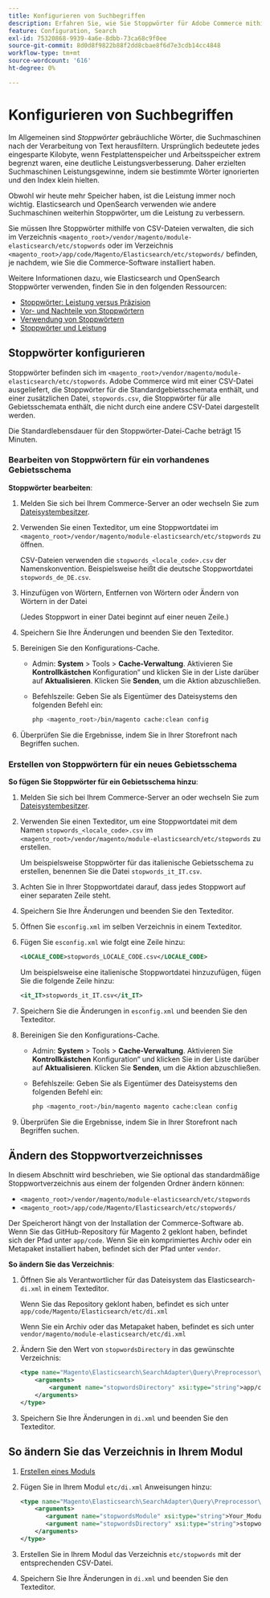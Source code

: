 ```yaml
---
title: Konfigurieren von Suchbegriffen
description: Erfahren Sie, wie Sie Stoppwörter für Adobe Commerce mithilfe von CSV-Dateien verwalten.
feature: Configuration, Search
exl-id: 75320868-9939-4a6e-8dbb-73ca68c9f0ee
source-git-commit: 8d0d8f9822b88f2dd8cbae8f6d7e3cdb14cc4848
workflow-type: tm+mt
source-wordcount: '616'
ht-degree: 0%

---
```


# Konfigurieren von Suchbegriffen

Im Allgemeinen sind _Stoppwörter_ gebräuchliche Wörter, die Suchmaschinen nach der Verarbeitung von Text herausfiltern. Ursprünglich bedeutete jedes eingesparte Kilobyte, wenn Festplattenspeicher und Arbeitsspeicher extrem begrenzt waren, eine deutliche Leistungsverbesserung. Daher erzielten Suchmaschinen Leistungsgewinne, indem sie bestimmte Wörter ignorierten und den Index klein hielten.

Obwohl wir heute mehr Speicher haben, ist die Leistung immer noch wichtig. Elasticsearch und OpenSearch verwenden wie andere Suchmaschinen weiterhin Stoppwörter, um die Leistung zu verbessern.

Sie müssen Ihre Stoppwörter mithilfe von CSV-Dateien verwalten, die sich im Verzeichnis `<magento_root>/vendor/magento/module-elasticsearch/etc/stopwords` oder im Verzeichnis `<magento_root>/app/code/Magento/Elasticsearch/etc/stopwords/` befinden, je nachdem, wie Sie die Commerce-Software installiert haben.

Weitere Informationen dazu, wie Elasticsearch und OpenSearch Stoppwörter verwenden, finden Sie in den folgenden Ressourcen:

- [Stoppwörter: Leistung versus Präzision](https://www.elastic.co/guide/en/elasticsearch/guide/current/stopwords.html)
- [Vor- und Nachteile von Stoppwörtern](https://www.elastic.co/guide/en/elasticsearch/guide/current/pros-cons-stopwords.html)
- [Verwendung von Stoppwörtern](https://www.elastic.co/guide/en/elasticsearch/guide/current/using-stopwords.html)
- [Stoppwörter und Leistung](https://www.elastic.co/guide/en/elasticsearch/guide/current/stopwords-performance.html)

## Stoppwörter konfigurieren

Stoppwörter befinden sich im `<magento_root>/vendor/magento/module-elasticsearch/etc/stopwords`. Adobe Commerce wird mit einer CSV-Datei ausgeliefert, die Stoppwörter für die Standardgebietsschemata enthält, und einer zusätzlichen Datei, `stopwords.csv`, die Stoppwörter für alle Gebietsschemata enthält, die nicht durch eine andere CSV-Datei dargestellt werden.

Die Standardlebensdauer für den Stoppwörter-Datei-Cache beträgt 15 Minuten.

### Bearbeiten von Stoppwörtern für ein vorhandenes Gebietsschema

**Stoppwörter bearbeiten**:

1. Melden Sie sich bei Ihrem Commerce-Server an oder wechseln Sie zum [Dateisystembesitzer](../../installation/prerequisites/file-system/overview.md).
1. Verwenden Sie einen Texteditor, um eine Stoppwortdatei im `<magento_root>/vendor/magento/module-elasticsearch/etc/stopwords` zu öffnen.

   CSV-Dateien verwenden die `stopwords_<locale_code>.csv` der Namenskonvention. Beispielsweise heißt die deutsche Stoppwortdatei `stopwords_de_DE.csv`.

1. Hinzufügen von Wörtern, Entfernen von Wörtern oder Ändern von Wörtern in der Datei

   (Jedes Stoppwort in einer Datei beginnt auf einer neuen Zeile.)

1. Speichern Sie Ihre Änderungen und beenden Sie den Texteditor.
1. Bereinigen Sie den Konfigurations-Cache.

   - Admin: **System** > Tools > **Cache-Verwaltung**. Aktivieren Sie **Kontrollkästchen** Konfiguration“ und klicken Sie in der Liste darüber auf **Aktualisieren**. Klicken Sie **Senden**, um die Aktion abzuschließen.

   - Befehlszeile: Geben Sie als Eigentümer des Dateisystems den folgenden Befehl ein:

     ```bash
     php <magento_root>/bin/magento cache:clean config
     ```

1. Überprüfen Sie die Ergebnisse, indem Sie in Ihrer Storefront nach Begriffen suchen.

### Erstellen von Stoppwörtern für ein neues Gebietsschema

**So fügen Sie Stoppwörter für ein Gebietsschema hinzu**:

1. Melden Sie sich bei Ihrem Commerce-Server an oder wechseln Sie zum [Dateisystembesitzer](../../installation/prerequisites/file-system/overview.md).

1. Verwenden Sie einen Texteditor, um eine Stoppwortdatei mit dem Namen `stopwords_<locale_code>.csv` im `<magento_root>/vendor/magento/module-elasticsearch/etc/stopwords` zu erstellen.

   Um beispielsweise Stoppwörter für das italienische Gebietsschema zu erstellen, benennen Sie die Datei `stopwords_it_IT.csv`.

1. Achten Sie in Ihrer Stoppwortdatei darauf, dass jedes Stoppwort auf einer separaten Zeile steht.
1. Speichern Sie Ihre Änderungen und beenden Sie den Texteditor.
1. Öffnen Sie `esconfig.xml` im selben Verzeichnis in einem Texteditor.
1. Fügen Sie `esconfig.xml` wie folgt eine Zeile hinzu:

   ```xml
   <LOCALE_CODE>stopwords_LOCALE_CODE.csv</LOCALE_CODE>
   ```

   Um beispielsweise eine italienische Stoppwortdatei hinzuzufügen, fügen Sie die folgende Zeile hinzu:

   ```xml
   <it_IT>stopwords_it_IT.csv</it_IT>
   ```

1. Speichern Sie die Änderungen in `esconfig.xml` und beenden Sie den Texteditor.
1. Bereinigen Sie den Konfigurations-Cache.

   - Admin: **System** > Tools > **Cache-Verwaltung**. Aktivieren Sie **Kontrollkästchen** Konfiguration“ und klicken Sie in der Liste darüber auf **Aktualisieren**. Klicken Sie **Senden**, um die Aktion abzuschließen.

   - Befehlszeile: Geben Sie als Eigentümer des Dateisystems den folgenden Befehl ein:

     ```bash
     php <magento_root>/bin/magento magento cache:clean config
     ```

1. Überprüfen Sie die Ergebnisse, indem Sie in Ihrer Storefront nach Begriffen suchen.

## Ändern des Stoppwortverzeichnisses

In diesem Abschnitt wird beschrieben, wie Sie optional das standardmäßige Stoppwortverzeichnis aus einem der folgenden Ordner ändern können:

- `<magento_root>/vendor/magento/module-elasticsearch/etc/stopwords`
- `<magento_root>/app/code/Magento/Elasticsearch/etc/stopwords/`

Der Speicherort hängt von der Installation der Commerce-Software ab. Wenn Sie das GitHub-Repository für Magento 2 geklont haben, befindet sich der Pfad unter `app/code`. Wenn Sie ein komprimiertes Archiv oder ein Metapaket installiert haben, befindet sich der Pfad unter `vendor`.

**So ändern Sie das Verzeichnis**:

1. Öffnen Sie als Verantwortlicher für das Dateisystem das Elasticsearch-`di.xml` in einem Texteditor.

   Wenn Sie das Repository geklont haben, befindet es sich unter `app/code/Magento/Elasticsearch/etc/di.xml`

   Wenn Sie ein Archiv oder das Metapaket haben, befindet es sich unter `vendor/magento/module-elasticsearch/etc/di.xml`

1. Ändern Sie den Wert von `stopwordsDirectory` in das gewünschte Verzeichnis:

   ```xml
   <type name="Magento\Elasticsearch\SearchAdapter\Query\Preprocessor\Stopwords">
       <arguments>
           <argument name="stopwordsDirectory" xsi:type="string">app/code/Magento/Elasticsearch/etc/stopwords</argument>
       </arguments>
   </type>
   ```

1. Speichern Sie Ihre Änderungen in `di.xml` und beenden Sie den Texteditor.

## So ändern Sie das Verzeichnis in Ihrem Modul

1. [Erstellen eines Moduls](https://developer.adobe.com/commerce/php/development/build/component-file-structure/)
1. Fügen Sie in Ihrem Modul `etc/di.xml` Anweisungen hinzu:

   ```xml
   <type name="Magento\Elasticsearch\SearchAdapter\Query\Preprocessor\Stopwords">
       <arguments>
          <argument name="stopwordsModule" xsi:type="string">Your_Module</argument>
          <argument name="stopwordsDirectory" xsi:type="string">stopwords</argument>
       </arguments>
   </type>
   ```

1. Erstellen Sie in Ihrem Modul das Verzeichnis `etc/stopwords` mit der entsprechenden CSV-Datei.

1. Speichern Sie Ihre Änderungen in `di.xml` und beenden Sie den Texteditor.
